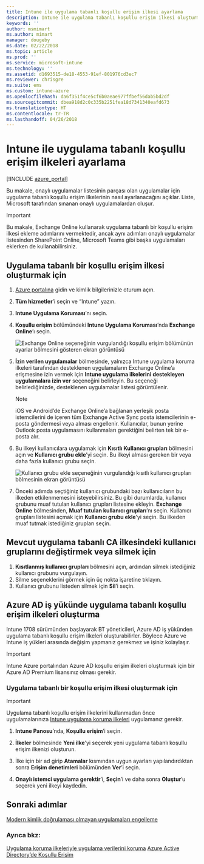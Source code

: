 ```yaml
---
title: Intune ile uygulama tabanlı koşullu erişim ilkesi ayarlama
description: Intune ile uygulama tabanlı koşullu erişim ilkesi oluşturmayı öğrenin.
keywords: ''
author: msmimart
ms.author: mimart
manager: dougeby
ms.date: 02/22/2018
ms.topic: article
ms.prod: ''
ms.service: microsoft-intune
ms.technology: ''
ms.assetid: d1693515-de18-4553-91ef-801976cd3ec7
ms.reviewer: chrisgre
ms.suite: ems
ms.custom: intune-azure
ms.openlocfilehash: da6f351f4ce5cf6b0aeae977ffbef56dab5bd2df
ms.sourcegitcommit: dbea918d2c0c335b2251fea18d7341340eafd673
ms.translationtype: HT
ms.contentlocale: tr-TR
ms.lasthandoff: 04/26/2018
---
```

# <a name="set-up-app-based-conditional-access-policies-with-intune"></a>Intune ile uygulama tabanlı koşullu erişim ilkeleri ayarlama

[!INCLUDE [azure_portal](./includes/azure_portal.md)]

Bu makale, onaylı uygulamalar listesinin parçası olan uygulamalar için uygulama tabanlı koşullu erişim ilkelerinin nasıl ayarlanacağını açıklar. Liste, Microsoft tarafından sınanan onaylı uygulamalardan oluşur.

> [!IMPORTANT]
> Bu makale, Exchange Online kullanarak uygulama tabanlı bir koşullu erişim ilkesi ekleme adımlarını vermektedir, ancak aynı adımları onaylı uygulamalar listesinden SharePoint Online, Microsoft Teams gibi başka uygulamaları eklerken de kullanabilirsiniz.

## <a name="to-create-an-app-based-conditional-access-policy"></a>Uygulama tabanlı bir koşullu erişim ilkesi oluşturmak için
1.  [Azure portalına](https://portal.azure.com) gidin ve kimlik bilgilerinizle oturum açın.

2.  **Tüm hizmetler**’i seçin ve “Intune” yazın.

3.  **Intune Uygulama Koruması**’nı seçin.

4.  **Koşullu erişim** bölümündeki **Intune Uygulama Koruması**’nda **Exchange Online**’ı seçin.

    ![Exchange Online seçeneğinin vurgulandığı koşullu erişim bölümünün ayarlar bölmesini gösteren ekran görüntüsü](./media/MAM-conditional-access-1.png)

6. **İzin verilen uygulamalar** bölmesinde, yalnızca Intune uygulama koruma ilkeleri tarafından desteklenen uygulamaların Exchange Online’a erişmesine izin vermek için **Intune uygulama ilkelerini destekleyen uygulamalara izin ver** seçeneğini belirleyin. Bu seçeneği belirlediğinizde, desteklenen uygulamalar listesi görüntülenir.

    > [!NOTE]
    > iOS ve Android’de Exchange Online’a bağlanan yerleşik posta istemcilerini de içeren tüm Exchange Active Sync posta istemcilerinin e-posta göndermesi veya alması engellenir. Kullanıcılar, bunun yerine Outlook posta uygulamasını kullanmaları gerektiğini belirten tek bir e-posta alır.

7. Bu ilkeyi kullanıcılara uygulamak için **Kısıtlı Kullanıcı grupları** bölmesini açın ve **Kullanıcı grubu ekle**’yi seçin. Bu ilkeyi alması gereken bir veya daha fazla kullanıcı grubu seçin.

    ![Kullanıcı grubu ekle seçeneğinin vurgulandığı kısıtlı kullanıcı grupları bölmesinin ekran görüntüsü](./media/mam-ca-add-user-group.png)

8. Önceki adımda seçtiğiniz kullanıcı grubundaki bazı kullanıcıların bu ilkeden etkilenmemesini isteyebilirsiniz. Bu gibi durumlarda, kullanıcı grubunu muaf tutulan kullanıcı grupları listesine ekleyin. **Exchange Online** bölmesinden, **Muaf tutulan kullanıcı grupları**’nı seçin. Kullanıcı grupları listesini açmak için **Kullanıcı grubu ekle**’yi seçin. Bu ilkeden muaf tutmak istediğiniz grupları seçin.

## <a name="to-modify-or-delete-user-groups-from-an-existing-app-based-ca-policy"></a>Mevcut uygulama tabanlı CA ilkesindeki kullanıcı gruplarını değiştirmek veya silmek için

1. **Kısıtlanmış kullanıcı grupları** bölmesini açın, ardından silmek istediğiniz kullanıcı grubunu vurgulayın.
2. Silme seçeneklerini görmek için üç nokta işaretine tıklayın.
3. Kullanıcı grubunu listeden silmek için **Sil**’i seçin.

## <a name="create-app-based-conditional-access-policies-in-azure-ad-workload"></a>Azure AD iş yükünde uygulama tabanlı koşullu erişim ilkeleri oluşturma

Intune 1708 sürümünden başlayarak BT yöneticileri, Azure AD iş yükünden uygulama tabanlı koşullu erişim ilkeleri oluşturabilirler. Böylece Azure ve Intune iş yükleri arasında değişim yapmanız gerekmez ve işiniz kolaylaşır.

> [!IMPORTANT]
> Intune Azure portalından Azure AD koşullu erişim ilkeleri oluşturmak için bir Azure AD Premium lisansınız olması gerekir.

### <a name="to-create-an-app-based-conditional-access-policy"></a>Uygulama tabanlı bir koşullu erişim ilkesi oluşturmak için

> [!IMPORTANT]
> Uygulama tabanlı koşullu erişim ilkelerini kullanmadan önce uygulamalarınıza [Intune uygulama koruma ilkeleri](app-protection-policies.md) uygulamanız gerekir.

1. **Intune Panosu**’nda, **Koşullu erişim**’i seçin.

2. **İlkeler** bölmesinde **Yeni ilke**’yi seçerek yeni uygulama tabanlı koşullu erişim ilkenizi oluşturun.

4. İlke için bir ad girip **Atamalar** kısmından uygun ayarları yapılandırdıktan sonra **Erişim denetimleri** bölümünden **Ver**’i seçin.

5. **Onaylı istemci uygulama gerektir**’i, **Seçin**’i ve daha sonra **Oluştur**’u seçerek yeni ilkeyi kaydedin.

## <a name="next-steps"></a>Sonraki adımlar
[Modern kimlik doğrulaması olmayan uygulamaları engelleme](app-modern-authentication-block.md)

### <a name="see-also"></a>Ayrıca bkz:

[Uygulama koruma ilkeleriyle uygulama verilerini koruma](app-protection-policies.md)
[Azure Active Directory’de Koşullu Erişim](https://docs.microsoft.com/azure/active-directory/active-directory-conditional-access)
